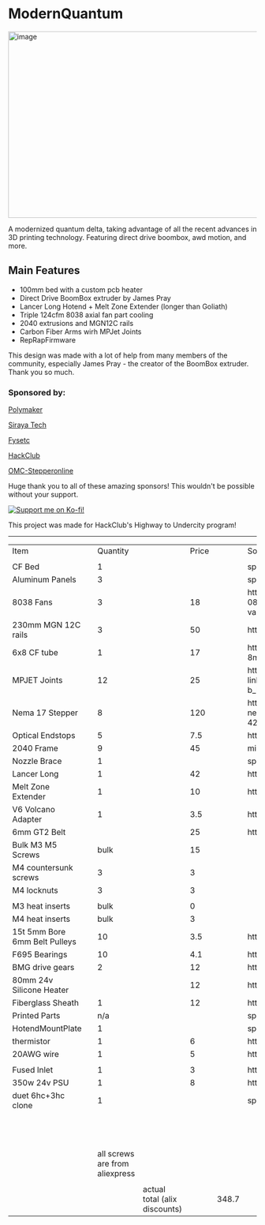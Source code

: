 # ModernQuantum

<img width="514" height="378" alt="image" src="https://i.imgur.com/kzAsxzm.png" />

A modernized quantum delta, taking advantage of all the recent advances in 3D printing technology. Featuring direct drive boombox, awd motion, and more. 

## Main Features 

- 100mm bed with a custom pcb heater 
- Direct Drive BoomBox extruder by James Pray
- Lancer Long Hotend + Melt Zone Extender (longer than Goliath)
- Triple 124cfm 8038 axial fan part cooling
- 2040 extrusions and MGN12C rails
- Carbon Fiber Arms wirh MPJet Joints
- RepRapFirmware




This design was made with a lot of help from many members of the community, especially James Pray - the creator of the BoomBox extruder. Thank you so much. 

### Sponsored by:

[Polymaker](https://us.polymaker.com/)

[Siraya Tech](https://siraya.tech/)

[Fysetc](https://www.fysetc.com/)

[HackClub](https://hackclub.com/)

[OMC-Stepperonline](https://www.omc-stepperonline.com)


Huge thank you to all of these amazing sponsors! This wouldn't be possible without your support.


[![Support me on Ko-fi!](https://ko-fi.com/img/githubbutton_sm.svg)](https://ko-fi.com/turtlegod)



This project was made for HackClub's Highway to Undercity program! 




-------------------------------------




<table>
    <tr>
        <td>Item</td>
        <td></td>
        <td>Quantity</td>
        <td></td>
        <td>Price</td>
        <td></td>
        <td>Source</td>
        <td></td>
        <td></td>
        <td></td>
        <td></td>
    </tr>
    <tr>
        <td></td>
        <td></td>
        <td></td>
        <td></td>
        <td></td>
        <td></td>
        <td></td>
        <td></td>
        <td></td>
        <td></td>
        <td></td>
    </tr>
    <tr>
        <td>CF Bed</td>
        <td></td>
        <td>1</td>
        <td></td>
        <td></td>
        <td></td>
        <td>sponsored</td>
        <td></td>
        <td></td>
        <td></td>
        <td></td>
    </tr>
    <tr>
        <td>Aluminum Panels</td>
        <td></td>
        <td>3</td>
        <td></td>
        <td></td>
        <td></td>
        <td>sponsored</td>
        <td></td>
        <td></td>
        <td></td>
        <td></td>
    </tr>
    <tr>
        <td>8038 Fans</td>
        <td></td>
        <td>3</td>
        <td></td>
        <td>18</td>
        <td></td>
        <td>https://www.filastruder.com/products/nmb-technologies-08038ra-24s-ea-axial-fan-24vdc-1-75a-42w?variant=41246263541831</td>
        <td></td>
        <td></td>
        <td></td>
        <td></td>
    </tr>
    <tr>
        <td>230mm MGN 12C rails</td>
        <td></td>
        <td>3</td>
        <td></td>
        <td>50</td>
        <td></td>
        <td>https://www.aliexpress.com/item/3256803510505969.html?</td>
        <td></td>
        <td></td>
        <td></td>
        <td></td>
    </tr>
    <tr>
        <td>6x8 CF tube</td>
        <td></td>
        <td>1</td>
        <td></td>
        <td>17</td>
        <td></td>
        <td>https://windcatcherrc.com/product/carbon-fiber-tube-8mm-x-6mm-x-1000mm/</td>
        <td></td>
        <td></td>
        <td></td>
        <td></td>
    </tr>
    <tr>
        <td>MPJET Joints</td>
        <td></td>
        <td>12</td>
        <td></td>
        <td>25</td>
        <td></td>
        <td>https://mpjet.com/shop/gb/ball-7-mm-dia/1286-375-ball-link-v1-type-7-mm-dia-m33-short.html#/11-colour-b_black</td>
        <td></td>
        <td></td>
        <td></td>
        <td></td>
    </tr>
    <tr>
        <td>Nema 17 Stepper</td>
        <td></td>
        <td>8</td>
        <td></td>
        <td>120</td>
        <td></td>
        <td>https://www.omc-stepperonline.com/full-d-cut-shaft-nema-17-bipolar-0-9deg-46ncm-65-1oz-in-2a-2-9v-42x42x48mm-4-wires-17hm19-2004s1</td>
        <td></td>
        <td></td>
        <td></td>
        <td></td>
    </tr>
    <tr>
        <td>Optical Endstops</td>
        <td></td>
        <td>5</td>
        <td></td>
        <td>7.5</td>
        <td></td>
        <td>https://www.aliexpress.us/item/3256805987029628.html?</td>
        <td></td>
        <td></td>
        <td></td>
        <td></td>
    </tr>
    <tr>
        <td>2040 Frame</td>
        <td></td>
        <td>9</td>
        <td></td>
        <td>45</td>
        <td></td>
        <td>misumi</td>
        <td></td>
        <td></td>
        <td></td>
        <td></td>
    </tr>
    <tr>
        <td>Nozzle Brace</td>
        <td></td>
        <td>1</td>
        <td></td>
        <td></td>
        <td></td>
        <td>sponsored</td>
        <td></td>
        <td></td>
        <td></td>
        <td></td>
    </tr>
    <tr>
        <td>Lancer Long</td>
        <td></td>
        <td>1</td>
        <td></td>
        <td>42</td>
        <td></td>
        <td>https://peopoly.net/products/magneto-x-lancer-melt-zone</td>
        <td></td>
        <td></td>
        <td></td>
        <td></td>
    </tr>
    <tr>
        <td>Melt Zone Extender</td>
        <td></td>
        <td>1</td>
        <td></td>
        <td>10</td>
        <td></td>
        <td>https://www.aliexpress.us/item/3256808212338358.html?</td>
        <td></td>
        <td></td>
        <td></td>
        <td></td>
    </tr>
    <tr>
        <td>V6 Volcano Adapter</td>
        <td></td>
        <td>1</td>
        <td></td>
        <td>3.5</td>
        <td></td>
        <td>https://www.aliexpress.us/item/3256806523372837.html?</td>
        <td></td>
        <td></td>
        <td></td>
        <td></td>
    </tr>
    <tr>
        <td>6mm GT2 Belt</td>
        <td></td>
        <td></td>
        <td></td>
        <td>25</td>
        <td></td>
        <td>https://www.aliexpress.us/item/2251832766081359.html?</td>
        <td></td>
        <td></td>
        <td></td>
        <td></td>
    </tr>
    <tr>
        <td>Bulk M3 M5 Screws</td>
        <td></td>
        <td>bulk</td>
        <td></td>
        <td>15</td>
        <td></td>
        <td></td>
        <td></td>
        <td></td>
        <td></td>
        <td></td>
    </tr>
    <tr>
        <td>M4 countersunk screws</td>
        <td></td>
        <td>3</td>
        <td></td>
        <td>3</td>
        <td></td>
        <td></td>
        <td></td>
        <td></td>
        <td></td>
        <td></td>
    </tr>
    <tr>
        <td>M4 locknuts</td>
        <td></td>
        <td>3</td>
        <td></td>
        <td>3</td>
        <td></td>
        <td></td>
        <td></td>
        <td></td>
        <td></td>
        <td></td>
    </tr>
    <tr>
        <td></td>
        <td></td>
        <td></td>
        <td></td>
        <td></td>
        <td></td>
        <td></td>
        <td></td>
        <td></td>
        <td></td>
        <td></td>
    </tr>
    <tr>
        <td>M3 heat inserts</td>
        <td></td>
        <td>bulk</td>
        <td></td>
        <td>0</td>
        <td></td>
        <td></td>
        <td></td>
        <td></td>
        <td></td>
        <td></td>
    </tr>
    <tr>
        <td>M4 heat inserts</td>
        <td></td>
        <td>bulk</td>
        <td></td>
        <td>3</td>
        <td></td>
        <td></td>
        <td></td>
        <td></td>
        <td></td>
        <td></td>
    </tr>
    <tr>
        <td>15t 5mm Bore 6mm Belt Pulleys</td>
        <td></td>
        <td>10</td>
        <td></td>
        <td>3.5</td>
        <td></td>
        <td>https://www.aliexpress.us/item/2251832626304841.html?</td>
        <td></td>
        <td></td>
        <td></td>
        <td></td>
    </tr>
    <tr>
        <td>F695 Bearings</td>
        <td></td>
        <td>10</td>
        <td></td>
        <td>4.1</td>
        <td></td>
        <td>https://www.aliexpress.us/item/3256803453717139.html?</td>
        <td></td>
        <td></td>
        <td></td>
        <td></td>
    </tr>
    <tr>
        <td>BMG drive gears</td>
        <td></td>
        <td>2</td>
        <td></td>
        <td>12</td>
        <td></td>
        <td>https://www.aliexpress.us/item/3256808647966894.html?</td>
        <td></td>
        <td></td>
        <td></td>
        <td></td>
    </tr>
    <tr>
        <td>80mm 24v Silicone Heater</td>
        <td></td>
        <td></td>
        <td></td>
        <td>12</td>
        <td></td>
        <td>https://www.aliexpress.us/item/3256805151930305.html?</td>
        <td></td>
        <td></td>
        <td></td>
        <td></td>
    </tr>
    <tr>
        <td>Fiberglass Sheath</td>
        <td></td>
        <td>1</td>
        <td></td>
        <td>12</td>
        <td></td>
        <td>https://www.aliexpress.us/item/3256804526701873.html?</td>
        <td></td>
        <td></td>
        <td></td>
        <td></td>
    </tr>
    <tr>
        <td>Printed Parts</td>
        <td></td>
        <td>n/a</td>
        <td></td>
        <td></td>
        <td></td>
        <td>sponsored</td>
        <td></td>
        <td></td>
        <td></td>
        <td></td>
    </tr>
    <tr>
        <td>HotendMountPlate</td>
        <td></td>
        <td>1</td>
        <td></td>
        <td></td>
        <td></td>
        <td>sponsored</td>
        <td></td>
        <td></td>
        <td></td>
        <td></td>
    </tr>
    <tr>
        <td>thermistor</td>
        <td></td>
        <td>1</td>
        <td></td>
        <td>6</td>
        <td></td>
        <td>https://www.aliexpress.us/item/3256803014209001.html?</td>
        <td></td>
        <td></td>
        <td></td>
        <td></td>
    </tr>
    <tr>
        <td>20AWG wire</td>
        <td></td>
        <td>1</td>
        <td></td>
        <td>5</td>
        <td></td>
        <td>https://www.aliexpress.us/item/3256806823370576.html?</td>
        <td></td>
        <td></td>
        <td></td>
        <td></td>
    </tr>
    <tr>
        <td></td>
        <td></td>
        <td></td>
        <td></td>
        <td></td>
        <td></td>
        <td></td>
        <td></td>
        <td></td>
        <td></td>
        <td></td>
    </tr>
    <tr>
        <td>Fused Inlet</td>
        <td></td>
        <td>1</td>
        <td></td>
        <td>3</td>
        <td></td>
        <td>https://www.aliexpress.us/item/2255800014516486.html?</td>
        <td></td>
        <td></td>
        <td></td>
        <td></td>
    </tr>
    <tr>
        <td>350w 24v PSU</td>
        <td></td>
        <td>1</td>
        <td></td>
        <td>8</td>
        <td></td>
        <td>https://www.aliexpress.us/item/3256807173889947.html?</td>
        <td></td>
        <td></td>
        <td></td>
        <td></td>
    </tr>
    <tr>
        <td>duet 6hc+3hc clone</td>
        <td></td>
        <td>1</td>
        <td></td>
        <td></td>
        <td></td>
        <td>sponsored</td>
        <td></td>
        <td></td>
        <td></td>
        <td></td>
    </tr>
    <tr>
        <td></td>
        <td></td>
        <td></td>
        <td></td>
        <td></td>
        <td></td>
        <td></td>
        <td></td>
        <td></td>
        <td></td>
        <td></td>
    </tr>
    <tr>
        <td></td>
        <td></td>
        <td></td>
        <td></td>
        <td></td>
        <td></td>
        <td></td>
        <td></td>
        <td></td>
        <td>alix cart total</td>
        <td>126.7</td>
    </tr>
    <tr>
        <td></td>
        <td></td>
        <td>all screws are from aliexpress</td>
        <td></td>
        <td></td>
        <td></td>
        <td></td>
        <td></td>
        <td></td>
        <td></td>
        <td></td>
    </tr>
    <tr>
        <td></td>
        <td></td>
        <td></td>
        <td></td>
        <td></td>
        <td></td>
        <td></td>
        <td></td>
        <td></td>
        <td></td>
        <td></td>
    </tr>
    <tr>
        <td></td>
        <td></td>
        <td></td>
        <td>actual total (alix discounts)</td>
        <td></td>
        <td>348.7</td>
        <td></td>
        <td></td>
        <td></td>
        <td></td>
        <td></td>
    </tr>
</table>
